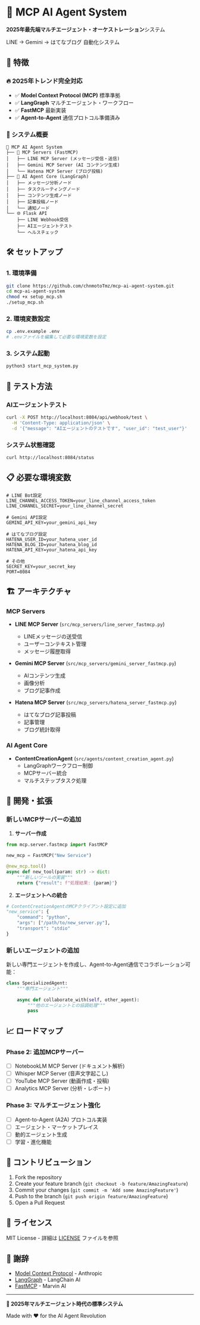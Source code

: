 # 🤖 MCP AI Agent System

**2025年最先端マルチエージェント・オーケストレーション**システム

LINE → Gemini → はてなブログ 自動化システム

## 🚀 特徴

### 🔥 2025年トレンド完全対応
- ✅ **Model Context Protocol (MCP)** 標準準拠
- ✅ **LangGraph** マルチエージェント・ワークフロー  
- ✅ **FastMCP** 最新実装
- ✅ **Agent-to-Agent** 通信プロトコル準備済み

### 🎯 システム概要
```
🤖 MCP AI Agent System
├── 🔧 MCP Servers (FastMCP)
│   ├── LINE MCP Server (メッセージ受信・送信)
│   ├── Gemini MCP Server (AI コンテンツ生成)
│   └── Hatena MCP Server (ブログ投稿)
├── 🧠 AI Agent Core (LangGraph)
│   ├── メッセージ分析ノード
│   ├── タスクルーティングノード
│   ├── コンテンツ生成ノード
│   ├── 記事投稿ノード
│   └── 通知ノード
└── 🌐 Flask API
    ├── LINE Webhook受信
    ├── AIエージェントテスト
    └── ヘルスチェック
```

## 🛠 セットアップ

### 1. 環境準備
```bash
git clone https://github.com/chnmotoTmz/mcp-ai-agent-system.git
cd mcp-ai-agent-system
chmod +x setup_mcp.sh
./setup_mcp.sh
```

### 2. 環境変数設定
```bash
cp .env.example .env
# .envファイルを編集して必要な環境変数を設定
```

### 3. システム起動
```bash
python3 start_mcp_system.py
```

## 🧪 テスト方法

### AIエージェントテスト
```bash
curl -X POST http://localhost:8084/api/webhook/test \
  -H 'Content-Type: application/json' \
  -d '{"message": "AIエージェントのテストです", "user_id": "test_user"}'
```

### システム状態確認
```bash
curl http://localhost:8084/status
```

## 📋 必要な環境変数

```env
# LINE Bot設定
LINE_CHANNEL_ACCESS_TOKEN=your_line_channel_access_token
LINE_CHANNEL_SECRET=your_line_channel_secret

# Gemini API設定
GEMINI_API_KEY=your_gemini_api_key

# はてなブログ設定
HATENA_USER_ID=your_hatena_user_id
HATENA_BLOG_ID=your_hatena_blog_id
HATENA_API_KEY=your_hatena_api_key

# その他
SECRET_KEY=your_secret_key
PORT=8084
```

## 🏗 アーキテクチャ

### MCP Servers
- **LINE MCP Server** (`src/mcp_servers/line_server_fastmcp.py`)
  - LINEメッセージの送受信
  - ユーザーコンテキスト管理
  - メッセージ履歴取得

- **Gemini MCP Server** (`src/mcp_servers/gemini_server_fastmcp.py`)
  - AIコンテンツ生成
  - 画像分析
  - ブログ記事作成

- **Hatena MCP Server** (`src/mcp_servers/hatena_server_fastmcp.py`)
  - はてなブログ記事投稿
  - 記事管理
  - ブログ統計取得

### AI Agent Core
- **ContentCreationAgent** (`src/agents/content_creation_agent.py`)
  - LangGraphワークフロー制御
  - MCPサーバー統合
  - マルチステップタスク処理

## 🔧 開発・拡張

### 新しいMCPサーバーの追加

1. **サーバー作成**
```python
from mcp.server.fastmcp import FastMCP

new_mcp = FastMCP("New Service")

@new_mcp.tool()
async def new_tool(param: str) -> dict:
    """新しいツールの実装"""
    return {"result": f"処理結果: {param}"}
```

2. **エージェントへの統合**
```python
# ContentCreationAgentのMCPクライアント設定に追加
"new_service": {
    "command": "python",
    "args": ["/path/to/new_server.py"],
    "transport": "stdio"
}
```

### 新しいエージェントの追加

新しい専門エージェントを作成し、Agent-to-Agent通信でコラボレーション可能：

```python
class SpecializedAgent:
    """専門エージェント"""
    
    async def collaborate_with(self, other_agent):
        """他のエージェントとの協調処理"""
        pass
```

## 📈 ロードマップ

### Phase 2: 追加MCPサーバー
- [ ] NotebookLM MCP Server (ドキュメント解析)
- [ ] Whisper MCP Server (音声文字起こし)
- [ ] YouTube MCP Server (動画作成・投稿)
- [ ] Analytics MCP Server (分析・レポート)

### Phase 3: マルチエージェント強化
- [ ] Agent-to-Agent (A2A) プロトコル実装
- [ ] エージェント・マーケットプレイス
- [ ] 動的エージェント生成
- [ ] 学習・進化機能

## 🤝 コントリビューション

1. Fork the repository
2. Create your feature branch (`git checkout -b feature/AmazingFeature`)
3. Commit your changes (`git commit -m 'Add some AmazingFeature'`)
4. Push to the branch (`git push origin feature/AmazingFeature`)
5. Open a Pull Request

## 📄 ライセンス

MIT License - 詳細は [LICENSE](LICENSE) ファイルを参照

## 🙏 謝辞

- [Model Context Protocol](https://modelcontextprotocol.io/) - Anthropic
- [LangGraph](https://langchain-ai.github.io/langgraph/) - LangChain AI
- [FastMCP](https://github.com/jlowin/fastmcp) - Marvin AI

---

**🎯 2025年マルチエージェント時代の標準システム**

Made with ❤️ for the AI Agent Revolution